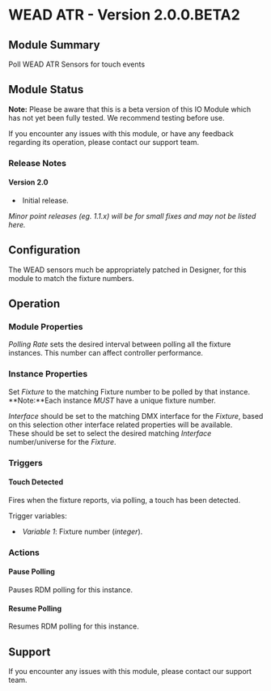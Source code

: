 # WEAD ATR - Version 2.0.0.BETA2

[//]: # (THIS IS WHAT A COMMENT LOOKS LIKE)

[//]: # (Properties should be surrounded by eg. *Property Name*)
[//]: # (Values and options should be surrounded by eg. <code>Value</code>)

## Module Summary

[//]: # (Brief description of the module; usually the same as the description in the package)

Poll WEAD ATR Sensors for touch events

## Module Status

[//]: # (UNCOMMENT AND DELETE AS APPROPRIATE)
[//]: # (This IO Module is stable and has been tested internally.)
**Note:** Please be aware that this is a beta version of this IO Module which has not yet been fully tested. We recommend testing before use.

[//]: # (Always required)
If you encounter any issues with this module, or have any feedback regarding its operation, please contact our support team.

[//]: # (### Module Scope)
[//]: # (If important to mention explain the limitations and things this module cannot perform)

### Release Notes

#### Version 2.0

* &nbsp;Initial release.

[//]: # (Always required)
*Minor point releases (eg. 1.1.x) will be for small fixes and may not be listed here.*

[//]: # (## Requirements)
[//]: # (Mention any pre-requisites needed before setting up the module in terms of hardware, subscriptions, APIs)

## Configuration
[//]: # (Mention any setup aspects the user should note that are generally done outside the Designer interface)
The WEAD sensors much be appropriately patched in Designer, for this module to match the fixture numbers.

## Operation

[//]: # (Give operational details linked to using Instance Properties, Triggers, Conditions, Actions, Variables associated with the module's operation)

### Module Properties

*Polling Rate* sets the desired interval between polling all the fixture instances. This number can affect controller performance.

### Instance Properties

[//]: # (### List instance properties and their function)

Set *Fixture* to the matching Fixture number to be polled by that instance.\
**Note:**Each instance *MUST* have a unique fixture number.

*Interface* should be set to the matching DMX interface for the *Fixture*, based on this selection other interface related properties will be available.\
These should be set to select the desired matching *Interface* number/universe for the *Fixture*.

### Triggers

[//]: # (Start with a verb such as "Fires when..." or "Receives...")

#### Touch Detected

Fires when the fixture reports, via polling, a touch has been detected.

Trigger variables:

* &nbsp;*Variable 1*: Fixture number (*integer*).

### Actions

[//]: # (Start with a verb such as "Requests..." or "Starts...")

#### Pause Polling

Pauses RDM polling for this instance.

#### Resume Polling

Resumes RDM polling for this instance.

## Support

[//]: # (Always required)
If you encounter any issues with this module, please contact our support team.

[//]: # (### Module Use Example)
[//]: # (If relevant to documentation give examples of module use)

[//]: # (### Further Notes)
[//]: # (Possible location for further notes, may not be used)
